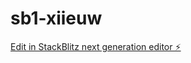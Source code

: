 # sb1-xiieuw

[Edit in StackBlitz next generation editor ⚡️](https://stackblitz.com/~/github.com/vis243767676/sb1-xiieuw)